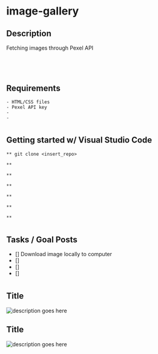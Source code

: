 # image-gallery


## Description
<p>Fetching images through Pexel API
</p>

#

<br>

## Requirements
```
- HTML/CSS files
- Pexel API key
- 
- 
```

#

## Getting started w/ Visual Studio Code
```
** git clone <insert_repo>

** 

** 

** 

** 

** 

** 
```

#

## Tasks / Goal Posts
- [] Download image locally to computer
- [] 
- [] 
- [] 

#

## Title
![description goes here](./)

## Title
![description goes here](./)

